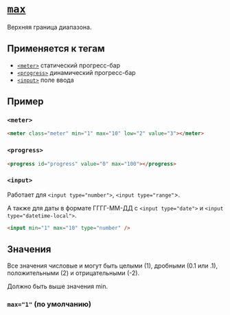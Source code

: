 # [`max`](../index.md)

Верхняя граница диапазона.

## Применяется к тегам

- [`<meter>`](../Tags/meter.md) статический прогресс-бар
- [`<progress>`](../Tags/progress.md) динамический прогресс-бар
- [`<input>`](../Tags/input.md) поле ввода

## Пример

### `<meter>`

```html
<meter class="meter" min="1" max="10" low="2" value="3"></meter>
```

### `<progress>`

```html
<progress id="progress" value="0" max="100"></progress>
```

### `<input>`

Работает для `<input type="number">`, `<input type="range"`>.

А также для даты в формате ГГГГ-ММ-ДД с `<input type="date">` и `<input type="datetime-local">`.

```html
<input min="1" max="10" type="number" />
```

## Значения

Все значения числовые и могут быть целыми (1), дробными (0.1 или .1), положительными (2) и отрицательными (-2).

Должно быть выше значения min.

### `max="1"` (по умолчанию)

